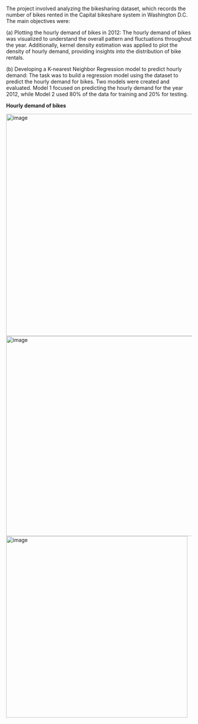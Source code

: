 The project involved analyzing the bikesharing dataset, which records the number of bikes rented in the Capital bikeshare system in Washington D.C. The main objectives were:

(a) Plotting the hourly demand of bikes in 2012: The hourly demand of bikes was visualized to understand the overall pattern and fluctuations throughout the year. Additionally, kernel density estimation was applied to plot the density of hourly demand, providing insights into the distribution of bike rentals.

(b) Developing a K-nearest Neighbor Regression model to predict hourly demand: The task was to build a regression model using the dataset to predict the hourly demand for bikes. Two models were created and evaluated. Model 1 focused on predicting the hourly demand for the year 2012, while Model 2 used 80% of the data for training and 20% for testing.

**Hourly demand of bikes**

<img width="602" alt="image" src="https://github.com/fafifah/MyProjects/assets/136669312/0a5d3f74-a7f8-4473-b19b-9d98bc329cb3">
<img width="542" alt="image" src="https://github.com/fafifah/MyProjects/assets/136669312/2f50a542-f5ef-47aa-b507-475efcffd231">
<img width="492" alt="image" src="https://github.com/fafifah/MyProjects/assets/136669312/adaadff1-e67b-4d96-93bf-a8507d05192e">



